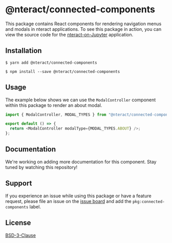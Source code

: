 # @nteract/connected-components

This package contains React components for rendering navigation menus and modals in nteract applications. To see this package in action, you can view the source code for the [nteract-on-Jupyter](https://github.com/nteract/nteract/tree/master/applications/jupyter-extension) application.

## Installation

```
$ yarn add @nteract/connected-components
```

```
$ npm install --save @nteract/connected-components
```

## Usage

The example below shows we can use the `ModalController` component within this package to render an about modal.

```javascript
import { ModalController, MODAL_TYPES } from "@nteract/connected-components";

export default () => {
  return <ModalController modalType={MODAL_TYPES.ABOUT} />;
};
```

## Documentation

We're working on adding more documentation for this component. Stay tuned by watching this repository!

## Support

If you experience an issue while using this package or have a feature request, please file an issue on the [issue board](https://github.com/nteract/nteract/issues/new/choose) and add the `pkg:connected-components` label.

## License

[BSD-3-Clause](https://choosealicense.com/licenses/bsd-3-clause/)
